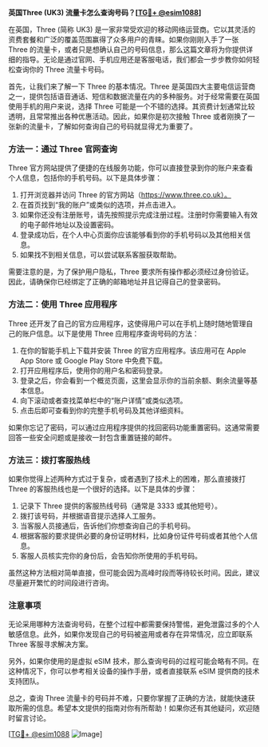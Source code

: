 **英国Three (UK3) 流量卡怎么查询号码？[[TG💪+ @esim1088](https://t.me/s/esim1088)]**

在英国，Three (简称 UK3) 是一家非常受欢迎的移动网络运营商。它以其灵活的资费套餐和广泛的覆盖范围赢得了众多用户的青睐。如果你刚刚入手了一张 Three 的流量卡，或者只是想确认自己的号码信息，那么这篇文章将为你提供详细的指导。无论是通过官网、手机应用还是客服电话，我们都会一步步教你如何轻松查询你的 Three 流量卡号码。

首先，让我们来了解一下 Three 的基本情况。Three 是英国四大主要电信运营商之一，提供包括语音通话、短信和数据流量在内的多种服务。对于经常需要在英国使用手机的用户来说，选择 Three 可能是一个不错的选择。其资费计划通常比较透明，且常常推出各种优惠活动。因此，如果你是初次接触 Three 或者刚换了一张新的流量卡，了解如何查询自己的号码就显得尤为重要了。

### 方法一：通过 Three 官网查询

Three 官方网站提供了便捷的在线服务功能，你可以直接登录到你的账户来查看个人信息，包括你的手机号码。以下是具体步骤：

1. 打开浏览器并访问 Three 的官方网站（https://www.three.co.uk）。
2. 在首页找到“我的账户”或类似的选项，并点击进入。
3. 如果你还没有注册账号，请先按照提示完成注册过程。注册时你需要输入有效的电子邮件地址以及设置密码。
4. 登录成功后，在个人中心页面你应该能够看到你的手机号码以及其他相关信息。
5. 如果找不到相关信息，可以尝试联系客服获取帮助。

需要注意的是，为了保护用户隐私，Three 要求所有操作都必须经过身份验证。因此，请确保你已经绑定了正确的邮箱地址并且记得自己的登录密码。

### 方法二：使用 Three 应用程序

Three 还开发了自己的官方应用程序，这使得用户可以在手机上随时随地管理自己的账户信息。以下是使用 Three 应用程序查询号码的方法：

1. 在你的智能手机上下载并安装 Three 的官方应用程序。该应用可在 Apple App Store 或 Google Play Store 中免费下载。
2. 打开应用程序后，使用你的用户名和密码登录。
3. 登录之后，你会看到一个概览页面，这里会显示你的当前余额、剩余流量等基本信息。
4. 向下滚动或者查找菜单栏中的“账户详情”或类似选项。
5. 点击后即可查看到你的完整手机号码及其他详细资料。

如果你忘记了密码，可以通过应用程序提供的找回密码功能重置密码。这通常需要回答一些安全问题或是接收一封包含重置链接的邮件。

### 方法三：拨打客服热线

如果你觉得上述两种方式过于复杂，或者遇到了技术上的困难，那么直接拨打 Three 的客服热线也是一个很好的选择。以下是具体的步骤：

1. 记录下 Three 提供的客服热线号码（通常是 3333 或其他短号）。
2. 拨打该号码，并根据语音提示选择人工服务。
3. 当客服人员接通后，告诉他们你想查询自己的手机号码。
4. 根据客服的要求提供必要的身份证明材料，比如身份证件号码或者其他个人信息。
5. 客服人员核实完你的身份后，会告知你所使用的手机号码。

虽然这种方法相对简单直接，但可能会因为高峰时段而等待较长时间。因此，建议尽量避开繁忙的时间段进行咨询。

### 注意事项

无论采用哪种方法查询号码，在整个过程中都需要保持警惕，避免泄露过多的个人敏感信息。此外，如果你发现自己的号码被盗用或者存在异常情况，应立即联系 Three 客服寻求解决方案。

另外，如果你使用的是虚拟 eSIM 技术，那么查询号码的过程可能会略有不同。在这种情况下，你可以参考相关设备的操作手册，或者直接联系 eSIM 提供商的技术支持团队。

总之，查询 Three 流量卡的号码并不难，只要你掌握了正确的方法，就能快速获取所需的信息。希望本文提供的指南对你有所帮助！如果你还有其他疑问，欢迎随时留言讨论。

[[TG💪+ @esim1088](https://t.me/s/esim1088) ![Image](https://i.postimg.cc/4NQfJmqS/Snipaste-2025-05-13-00-14-12.png)]